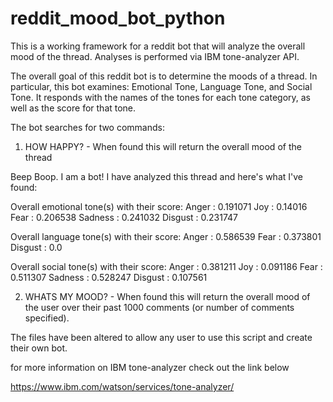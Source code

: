 # reddit_mood_bot_python
This is a working framework for a reddit bot that will analyze the overall mood of the thread. Analyses is performed via IBM tone-analyzer API. 

The overall goal of this reddit bot is to determine the moods of a thread. In particular, this bot examines: Emotional Tone, Language Tone, and Social Tone. It responds with the names of the tones for each tone category, as well as the score for that tone. 

The bot searches for two commands:

1) HOW HAPPY? - When found this will return the overall mood of the thread

Beep Boop. I am a bot! I have analyzed this thread and here's what I've found:

Overall emotional tone(s) with their score: Anger : 0.191071 Joy : 0.14016 Fear : 0.206538 Sadness : 0.241032 Disgust : 0.231747

Overall language tone(s) with their score: Anger : 0.586539 Fear : 0.373801 Disgust : 0.0

Overall social tone(s) with their score: Anger : 0.381211 Joy : 0.091186 Fear : 0.511307 Sadness : 0.528247 Disgust : 0.107561

2) WHATS MY MOOD? - When found this will return the overall mood of the user over their past 1000 comments (or number of comments specified). 

The files have been altered to allow any user to use this script and create their own bot. 

for more information on IBM tone-analyzer check out the link below

https://www.ibm.com/watson/services/tone-analyzer/
